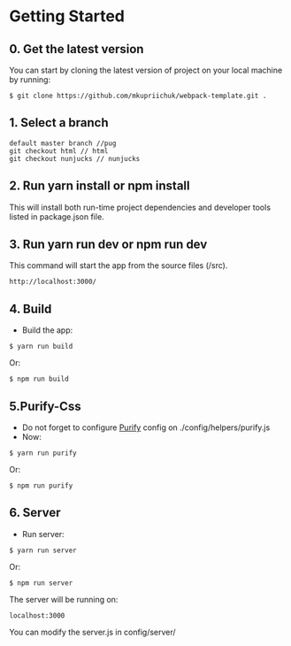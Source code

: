 # Getting Started

## 0. Get the latest version

You can start by cloning the latest version of project on your local machine by running:

```
$ git clone https://github.com/mkupriichuk/webpack-template.git .
```

## 1. Select a branch

```
default master branch //pug
git checkout html // html
git checkout nunjucks // nunjucks
```

## 2. Run yarn install or npm install

This will install both run-time project dependencies and developer tools listed in package.json file.


## 3. Run yarn run dev or npm run dev

This command will start the app from the source files (/src).

```
http://localhost:3000/
```


## 4. Build

- Build the app:

```
$ yarn run build
```
Or:

```
$ npm run build
```

## 5.Purify-Css
  - Do not forget to configure [Purify](https://github.com/purifycss/purifycss) config on ./config/helpers/purify.js
  - Now:

```
$ yarn run purify
```
Or:

```
$ npm run purify
```

## 6. Server
- Run server:

```
$ yarn run server
```
Or:

```
$ npm run server
```

The server will be running on:

```
localhost:3000
```

You can modify the server.js in config/server/
